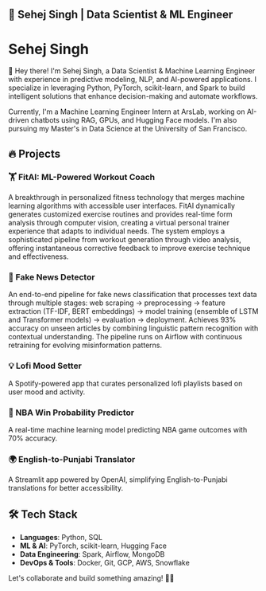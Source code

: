 ## 🚀 Sehej Singh | Data Scientist & ML Engineer

<!--
**SehejGit/SehejGit** is a ✨ _special_ ✨ repository because its `README.md` (this file) appears on your GitHub profile.

👋 Hey there! I’m Sehej Singh, a Data Scientist & Machine Learning Engineer with experience in predictive modeling, NLP, and AI-powered applications. I specialize in leveraging Python, PyTorch, scikit-learn, and Spark to build intelligent solutions that enhance decision-making and automate workflows.

Currently, I’m a Machine Learning Engineer Intern at ArsLab, working on AI-driven chatbots using RAG, GPUs, and Hugging Face models. I’m also pursuing my Master’s in Data Science at the University of San Francisco.

- 🔭 I’m currently working on ...
- 🌱 I’m currently learning ...
- 👯 I’m looking to collaborate on ...
- 🤔 I’m looking for help with ...
- 💬 Ask me about ...
- 📫 How to reach me: ...
- 😄 Pronouns: ...
- ⚡ Fun fact: ...
-->
# Sehej Singh
👋 Hey there! I'm Sehej Singh, a Data Scientist & Machine Learning Engineer with experience in predictive modeling, NLP, and AI-powered applications. I specialize in leveraging Python, PyTorch, scikit-learn, and Spark to build intelligent solutions that enhance decision-making and automate workflows.

Currently, I'm a Machine Learning Engineer Intern at ArsLab, working on AI-driven chatbots using RAG, GPUs, and Hugging Face models. I'm also pursuing my Master's in Data Science at the University of San Francisco.

## 🔥 Projects

### 🏋️ FitAI: ML-Powered Workout Coach
A breakthrough in personalized fitness technology that merges machine learning algorithms with accessible user interfaces. FitAI dynamically generates customized exercise routines and provides real-time form analysis through computer vision, creating a virtual personal trainer experience that adapts to individual needs. The system employs a sophisticated pipeline from workout generation through video analysis, offering instantaneous corrective feedback to improve exercise technique and effectiveness.

### 📰 Fake News Detector
An end-to-end pipeline for fake news classification that processes text data through multiple stages: web scraping → preprocessing → feature extraction (TF-IDF, BERT embeddings) → model training (ensemble of LSTM and Transformer models) → evaluation → deployment. Achieves 93% accuracy on unseen articles by combining linguistic pattern recognition with contextual understanding. The pipeline runs on Airflow with continuous retraining for evolving misinformation patterns.

### 💡 Lofi Mood Setter
A Spotify-powered app that curates personalized lofi playlists based on user mood and activity.

### 🏀 NBA Win Probability Predictor
A real-time machine learning model predicting NBA game outcomes with 70% accuracy.

### 🌍 English-to-Punjabi Translator
A Streamlit app powered by OpenAI, simplifying English-to-Punjabi translations for better accessibility.

## 🛠️ Tech Stack  
- **Languages**: Python, SQL  
- **ML & AI**: PyTorch, scikit-learn, Hugging Face  
- **Data Engineering**: Spark, Airflow, MongoDB  
- **DevOps & Tools**: Docker, Git, GCP, AWS, Snowflake  
 
Let's collaborate and build something amazing! 🚀🔥
